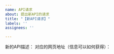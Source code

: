```yaml
---
name: API请求
about: 提出新API的请求
title: "【新API请求】"
labels: ''
assignees: ''

---
```


新的API描述：
对应的网页地址（信息可以如何获得）：

